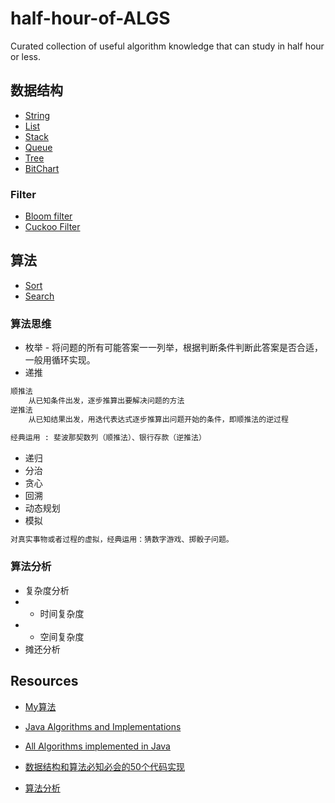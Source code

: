 # half-hour-of-ALGS
Curated collection of useful algorithm knowledge that can study in half hour or less.

## 数据结构
* [String](String.md)
* [List](List.md)
* [Stack]()
* [Queue](Queue.md)
* [Tree](Tree.md)
* [BitChart]()

### Filter
* [Bloom filter](Filter/Bloom-Filter/bloom-filter.md)
* [Cuckoo Filter](Filter/CuckooFilter.md)

## 算法
* [Sort](Sort.md)
* [Search](Serach.md)

### 算法思维
* 枚举 - 将问题的所有可能答案一一列举，根据判断条件判断此答案是否合适，一般用循环实现。
* 递推
```md
顺推法
	从已知条件出发，逐步推算出要解决问题的方法
逆推法
	从已知结果出发，用迭代表达式逐步推算出问题开始的条件，即顺推法的逆过程
```
```md
经典运用 : 斐波那契数列（顺推法）、银行存款（逆推法）
```
* 递归
* 分治
* 贪心
* 回溯
* 动态规划
* 模拟
```md
对真实事物或者过程的虚拟，经典运用：猜数字游戏、掷骰子问题。
```

### 算法分析
* 复杂度分析
* * 时间复杂度
* * 空间复杂度
* 摊还分析

## Resources
* [My算法](https://github.com/SunnnyChan/sc.ebooks/tree/master/ds-algo)

* [Java Algorithms and Implementations](https://howtodoinjava.com/java-algorithms-implementations/)
* [All Algorithms implemented in Java](https://github.com/TheAlgorithms/Java)
* [数据结构和算法必知必会的50个代码实现](https://github.com/wangzheng0822/algo)

* [算法分析](http://durant35.github.io/page/7/)






